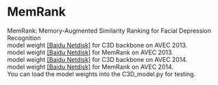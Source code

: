 # MemRank
MemRank: Memory-Augmented Similarity Ranking for Facial Depression Recognition   
model weight [[Baidu Netdisk]](https://pan.baidu.com/s/1Cud4teO_9sLxeHxRGqtpdg?pwd=22jr) for C3D backbone on AVEC 2013.   
model weight [[Baidu Netdisk]](https://pan.baidu.com/s/1eP2oK37fvja2YcrDh9P8kw?pwd=r4je) for MemRank on AVEC 2013.  
model weight [[Baidu Netdisk]](https://pan.baidu.com/s/1o38G1CKp_uwZ3nXCyToTSQ?pwd=hpos) for C3D backbone on AVEC 2014.  
model weight [[Baidu Netdisk]](https://pan.baidu.com/s/1BwR1fnqny8_ONjjz4XIS5g?pwd=g8aw) for MemRank on AVEC 2014.  
You can load the model weights into the C3D_model.py for testing.

